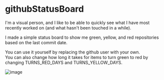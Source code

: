 # githubStatusBoard

I'm a visual person, and I like to be able to quickly see what I have most recently worked on (and what hasn't been touched in a while).

I made a simple status board to show me green, yellow, and red repositories based on the last commit date.

You can use it yourself by replacing the github user with your own.<br>
You can also change how long it takes for items to turn green to red by changing TURNS_RED_DAYS and TURNS_YELLOW_DAYS.

![image](https://github.com/emily-daitch/githubStatusBoard/assets/95369494/c6d6fc64-89ad-4883-8883-1736e73cb2ad)
